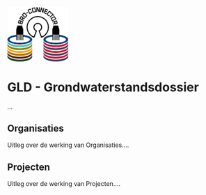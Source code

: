 
<img src=bro_connector/static/img/broconnector.png width="140">

# GLD - Grondwaterstandsdossier

...

## Organisaties

Uitleg over de werking van Organisaties....


## Projecten

Uitleg over de werking van Projecten....